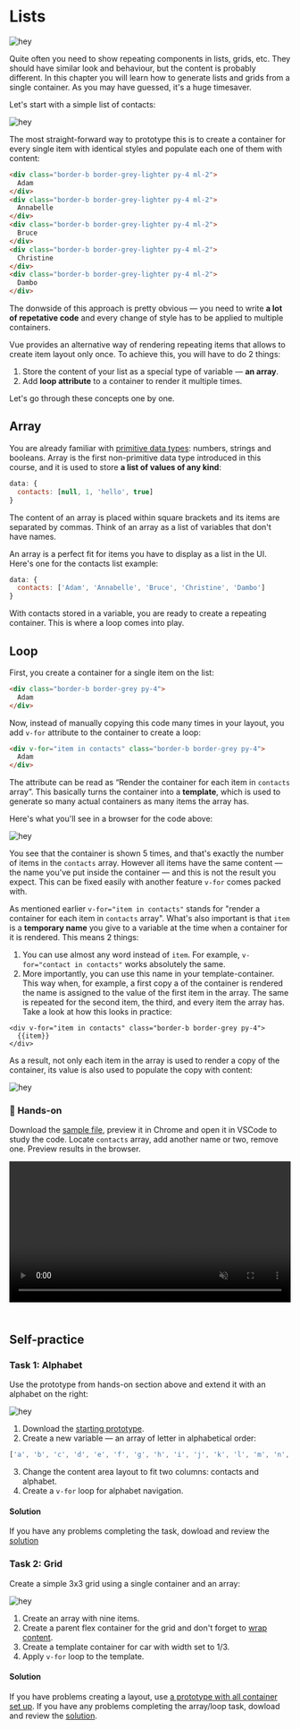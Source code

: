 # Lists

![hey](./media/lists-diagram-1.png)
<!-- todo: a nice illustration with a list and a grid / maybe real-world examples, but probably no -->

Quite often you need to show repeating components in lists, grids, etc. They should have similar look and behaviour, but the content is probably different. In this chapter you will learn how to generate lists and grids from a single container. As you may have guessed, it's a huge timesaver. 

Let's start with a simple list of contacts:

![hey](./media/lists-wireframes-1.png)

The most straight-forward way to prototype this is to create a container for every single item with identical styles and populate each one of them with content:

```html
<div class="border-b border-grey-lighter py-4 ml-2">
  Adam
</div>
<div class="border-b border-grey-lighter py-4 ml-2">
  Annabelle
</div>
<div class="border-b border-grey-lighter py-4 ml-2">
  Bruce
</div>
<div class="border-b border-grey-lighter py-4 ml-2">
  Christine
</div>
<div class="border-b border-grey-lighter py-4 ml-2">
  Dambo
</div>
```

The donwside of this approach is pretty obvious — you need to write **a lot of repetative code** and every change of style has to be applied to multiple containers.

Vue provides an alternative way of rendering repeating items that allows to create item layout only once. To achieve this, you will have to do 2 things:

1. Store the content of your list as a special type of variable — **an array**.
2. Add **loop attribute** to a container to render it multiple times.

Let's go through these concepts one by one.

## Array

You are already familiar with [primitive data types](./../Data/variables.md#variables): numbers, strings and booleans. Array is the first non-primitive data type introduced in this course, and it is used to store **a list of values of any kind**:

```js
data: {
  contacts: [null, 1, 'hello', true]
}
```

The content of an array is placed within square brackets and its items are separated by commas. Think of an array as a list of variables that don't have names.
<!-- todo: maybe say: Kinda, but will get to that in the next lesson. -->

An array is a perfect fit for items you have to display as a list in the UI. Here's one for the contacts list example:

```js
data: {
  contacts: ['Adam', 'Annabelle', 'Bruce', 'Christine', 'Dambo']
}
```

With contacts stored in a variable, you are ready to create a repeating container. This is where a loop comes into play.


## Loop

First, you create a container for a single item on the list:

```html
<div class="border-b border-grey py-4">
  Adam
</div>
```

Now, instead of manually copying this code many times in your layout, you add `v-for` attribute to the container to create a loop:

```html
<div v-for="item in contacts" class="border-b border-grey py-4">
  Adam
</div>
```

The attribute can be read as “Render the container for each item in `contacts` array”. This basically turns the container into a **template**, which is used to generate so many actual containers as many items the array has.

Here's what you'll see in a browser for the code above: 

![hey](./media/lists-wireframes-2.png)

You see that the container is shown 5 times, and that's exactly the number of items in the `contacts` array. However all items have the same content — the name you've put inside the container — and this is not the result you expect. This can be fixed easily with another feature `v-for` comes packed with.

As mentioned earlier `v-for="item in contacts"` stands for "render a container for each item in `contacts` array". What's also important is that `item` is a **temporary name** you give to a variable at the time when a container for it is rendered. This means 2 things:
1. You can use almost any word instead of `item`. For example, `v-for="contact in contacts"` works absolutely the same.
2. More importantly, you can use this name in your template-container. This way when, for example, a first copy a of the container is rendered the name is assigned to the value of the first item in the array. The same is repeated for the second item, the third, and every item the array has. Take a look at how this looks in practice:

```vue
<div v-for="item in contacts" class="border-b border-grey py-4">
  {{item}}
</div>
```

As a result, not only each item in the array is used to render a copy of the container, its value is also used to populate the copy with content:

![hey](./media/lists-wireframes-1.png)

<!-- todo: maybe an animation of how rendering works (see notepad) -->

### 👐 Hands-on

Download the [sample file](./../../../course-files/interaction-basics/lists-contacts-1.html.zip), preview it in Chrome and open it in VSCode to study the code. Locate `contacts` array, add another name or two, remove one. Preview results in the browser.

<video width="100%" controls autoplay muted style="margin-top: 0px; margin-bottom: 24px;">
  <source src="./media/list-loop-1.mp4" type="video/mp4">
</video>

## Self-practice

### Task 1: Alphabet

Use the prototype from hands-on section above and extend it with an alphabet on the right:

![hey](./media/lists-wireframes-3.png)

1. Download the [starting prototype](./../../../course-files/interaction-basics/lists-contacts-1.html.zip).
2. Create a new variable — an array of letter in alphabetical order: 
```js
['a', 'b', 'c', 'd', 'e', 'f', 'g', 'h', 'i', 'j', 'k', 'l', 'm', 'n', 'o', 'p', 'q', 'r', 's', 't', 'u', 'v', 'w', 'x', 'y', 'z']
```
3. Change the content area layout to fit two columns: contacts and alphabet.
4. Create a `v-for` loop for alphabet navigation.

#### Solution

If you have any problems completing the task, dowload and review the [solution](./../../../course-files/interaction-basics/lists-contacts-2.html.zip)


### Task 2: Grid

Create a simple 3x3 grid using a single container and an array:

![hey](./media/lists-wireframes-4.png)

1. Create an array with nine items.
2. Create a parent flex container for the grid and don't forget to [wrap content](./../../LayoutBasics/Flex/direction-and-wrap.html#flex-wrap).
3. Create a template container for car with width set to 1/3.
4. Apply `v-for` loop to the template.

#### Solution

If you have problems creating a layout, use [a prototype with all container set up](./../../../course-files/interaction-basics/lists-task-2-start.html.zip). If you have any problems completing the array/loop task, dowload and review the [solution](./../../../course-files/interaction-basics/lists-task-2-end.html.zip).